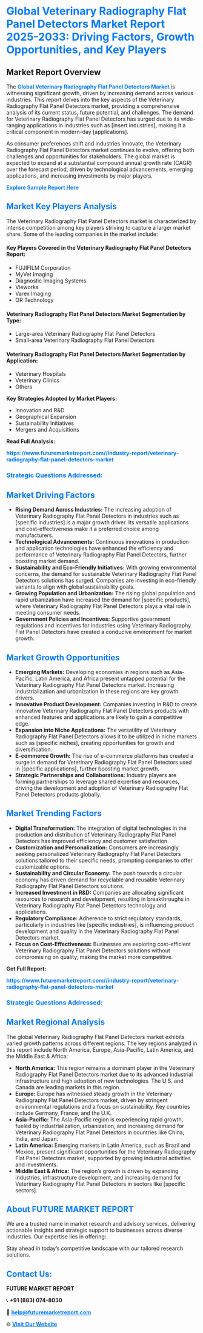 <h1 style="color: #007BFF;">Global Veterinary Radiography Flat Panel Detectors Market Report 2025-2033: Driving Factors, Growth Opportunities, and Key Players</h1>

<section id="overview">
<h2>Market Report Overview</h2>
<p>The <a href="https://www.futuremarketreport.com//industry-report/veterinary-radiography-flat-panel-detectors-market" style="color: #007BFF; text-decoration: none;"><strong>Global Veterinary Radiography Flat Panel Detectors Market</strong></a> is witnessing significant growth, driven by increasing demand across various industries. This report delves into the key aspects of the Veterinary Radiography Flat Panel Detectors market, providing a comprehensive analysis of its current status, future potential, and challenges. The demand for Veterinary Radiography Flat Panel Detectors has surged due to its wide-ranging applications in industries such as [insert industries], making it a critical component in modern-day [applications].</p>
<p>As consumer preferences shift and industries innovate, the Veterinary Radiography Flat Panel Detectors market continues to evolve, offering both challenges and opportunities for stakeholders. The global market is expected to expand at a substantial compound annual growth rate (CAGR) over the forecast period, driven by technological advancements, emerging applications, and increasing investments by major players.</p>
</section>

<section id="overview">
<p><a href="https://www.futuremarketreport.com//request-sample/reportId=79091" style="color: #007BFF; text-decoration: none;"><strong>Explore Sample Report Here</strong></a></p>
</section>

<section id="key-players">
<h2 style="color: #007BFF;">Market Key Players Analysis</h2>
<p>The Veterinary Radiography Flat Panel Detectors market is characterized by intense competition among key players striving to capture a larger market share. Some of the leading companies in the market include:</p>
<h4>Key Players Covered in the Veterinary Radiography Flat Panel Detectors Report:</h4>
<ul><li>FUJIFILM Corporation</li><li>MyVet Imaging</li><li>Diagnostic Imaging Systems</li><li>Vieworks</li><li>Varex Imaging</li><li>OR Technology</li></ul>
<h4>Veterinary Radiography Flat Panel Detectors Market Segmentation by Type:</h4>
<ul><li>Large-area Veterinary Radiography Flat Panel Detectors</li><li>Small-area Veterinary Radiography Flat Panel Detectors</li></ul>

<h4>Veterinary Radiography Flat Panel Detectors Market Segmentation by Application:</h4>
<ul><li>Veterinary Hospitals</li><li>Veterinary Clinics</li><li>Others</li></ul>
<p><strong>Key Strategies Adopted by Market Players:</strong></p>
<ul>
<li>Innovation and R&D</li>
<li>Geographical Expansion</li>
<li>Sustainability Initiatives</li>
<li>Mergers and Acquisitions</li>
</ul>
</section>

<section>
<p><strong>Read Full Analysis: </strong></p><a href="https://www.futuremarketreport.com//industry-report/veterinary-radiography-flat-panel-detectors-market" style="color: #007BFF; text-decoration: none;"><strong>https://www.futuremarketreport.com//industry-report/veterinary-radiography-flat-panel-detectors-market</strong></a>
<h3 style="color: #007BFF;">Strategic Questions Addressed:</h3>
</section>

<section id="driving-factors">
<h2 style="color: #007BFF;">Market Driving Factors</h2>
<ul>
<li><strong>Rising Demand Across Industries:</strong> The increasing adoption of Veterinary Radiography Flat Panel Detectors in industries such as [specific industries] is a major growth driver. Its versatile applications and cost-effectiveness make it a preferred choice among manufacturers.</li>
<li><strong>Technological Advancements:</strong> Continuous innovations in production and application technologies have enhanced the efficiency and performance of Veterinary Radiography Flat Panel Detectors, further boosting market demand.</li>
<li><strong>Sustainability and Eco-Friendly Initiatives:</strong> With growing environmental concerns, the demand for sustainable Veterinary Radiography Flat Panel Detectors solutions has surged. Companies are investing in eco-friendly variants to align with global sustainability goals.</li>
<li><strong>Growing Population and Urbanization:</strong> The rising global population and rapid urbanization have increased the demand for [specific products], where Veterinary Radiography Flat Panel Detectors plays a vital role in meeting consumer needs.</li>
<li><strong>Government Policies and Incentives:</strong> Supportive government regulations and incentives for industries using Veterinary Radiography Flat Panel Detectors have created a conducive environment for market growth.</li>
</ul>
</section>

<section id="growth-opportunities">
<h2 style="color: #007BFF;">Market Growth Opportunities</h2>
<ul>
<li><strong>Emerging Markets:</strong> Developing economies in regions such as Asia-Pacific, Latin America, and Africa present untapped potential for the Veterinary Radiography Flat Panel Detectors market. Increasing industrialization and urbanization in these regions are key growth drivers.</li>
<li><strong>Innovative Product Development:</strong> Companies investing in R&D to create innovative Veterinary Radiography Flat Panel Detectors products with enhanced features and applications are likely to gain a competitive edge.</li>
<li><strong>Expansion into Niche Applications:</strong> The versatility of Veterinary Radiography Flat Panel Detectors allows it to be utilized in niche markets such as [specific niches], creating opportunities for growth and diversification.</li>
<li><strong>E-commerce Growth:</strong> The rise of e-commerce platforms has created a surge in demand for Veterinary Radiography Flat Panel Detectors used in [specific applications], further boosting market growth.</li>
<li><strong>Strategic Partnerships and Collaborations:</strong> Industry players are forming partnerships to leverage shared expertise and resources, driving the development and adoption of Veterinary Radiography Flat Panel Detectors products globally.</li>
</ul>
</section>

<section id="trending-factors">
<h2 style="color: #007BFF;">Market Trending Factors</h2>
<ul>
<li><strong>Digital Transformation:</strong> The integration of digital technologies in the production and distribution of Veterinary Radiography Flat Panel Detectors has improved efficiency and customer satisfaction.</li>
<li><strong>Customization and Personalization:</strong> Consumers are increasingly seeking personalized Veterinary Radiography Flat Panel Detectors solutions tailored to their specific needs, prompting companies to offer customizable options.</li>
<li><strong>Sustainability and Circular Economy:</strong> The push towards a circular economy has driven demand for recyclable and reusable Veterinary Radiography Flat Panel Detectors solutions.</li>
<li><strong>Increased Investment in R&D:</strong> Companies are allocating significant resources to research and development, resulting in breakthroughs in Veterinary Radiography Flat Panel Detectors technology and applications.</li>
<li><strong>Regulatory Compliance:</strong> Adherence to strict regulatory standards, particularly in industries like [specific industries], is influencing product development and quality in the Veterinary Radiography Flat Panel Detectors market.</li>
<li><strong>Focus on Cost-Effectiveness:</strong> Businesses are exploring cost-efficient Veterinary Radiography Flat Panel Detectors solutions without compromising on quality, making the market more competitive.</li>
</ul>
</section>

<section>
<p><strong>Get Full Report: </strong></p><a href="https://www.futuremarketreport.com//industry-report/veterinary-radiography-flat-panel-detectors-market" style="color: #007BFF; text-decoration: none;"><strong>https://www.futuremarketreport.com//industry-report/veterinary-radiography-flat-panel-detectors-market</strong></a>
<h3 style="color: #007BFF;">Strategic Questions Addressed:</h3>
</section>


<section id="regional-analysis">
<h2 style="color: #007BFF;">Market Regional Analysis</h2>
<p>The global Veterinary Radiography Flat Panel Detectors market exhibits varied growth patterns across different regions. The key regions analyzed in this report include North America, Europe, Asia-Pacific, Latin America, and the Middle East & Africa:</p>
<ul>
<li><strong>North America:</strong> This region remains a dominant player in the Veterinary Radiography Flat Panel Detectors market due to its advanced industrial infrastructure and high adoption of new technologies. The U.S. and Canada are leading markets in this region.</li>
<li><strong>Europe:</strong> Europe has witnessed steady growth in the Veterinary Radiography Flat Panel Detectors market, driven by stringent environmental regulations and a focus on sustainability. Key countries include Germany, France, and the U.K.</li>
<li><strong>Asia-Pacific:</strong> The Asia-Pacific region is experiencing rapid growth, fueled by industrialization, urbanization, and increasing demand for Veterinary Radiography Flat Panel Detectors in countries like China, India, and Japan.</li>
<li><strong>Latin America:</strong> Emerging markets in Latin America, such as Brazil and Mexico, present significant opportunities for the Veterinary Radiography Flat Panel Detectors market, supported by growing industrial activities and investments.</li>
<li><strong>Middle East & Africa:</strong> The region’s growth is driven by expanding industries, infrastructure development, and increasing demand for Veterinary Radiography Flat Panel Detectors in sectors like [specific sectors].</li>
</ul>
</section>

<footer>
<h2 style="color: #007BFF;">About FUTURE MARKET REPORT</h2>
<p>We are a trusted name in market research and advisory services, delivering actionable insights and strategic support to businesses across diverse industries. Our expertise lies in offering:</p>

<p>Stay ahead in today’s competitive landscape with our tailored research solutions.</p>

<h2 style="color: #007BFF;">Contact Us:</h2>
<p><strong>FUTURE MARKET REPORT</strong></p>
<p>📞 <strong>+91 (883) 074-8030</strong></p>
<p>📧 <strong><a href="mailto:help@futuremarketreport.com" style="color: #007BFF;">help@futuremarketreport.com</a></strong></p>
<p>🌐 <strong><a href="https://www.futuremarketreport.com/" style="color: #007BFF;">Visit Our Website</a></strong></p>
</footer>